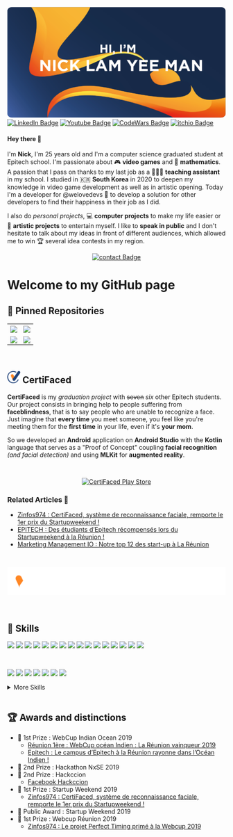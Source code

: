 <!---
nicklamyeeman/nicklamyeeman is a ✨ special ✨ repository because its `README.md` (this file) appears on your GitHub profile.
You can click the Preview link to take a look at your changes
--->

![Nick's GitHub Banner](./assets/GitHubHeader.png)
[![LinkedIn Badge](https://img.shields.io/badge/Profile-Linkedin-0A66C2?style=flat&logo=linkedin&logoColor=0A66C2&labelColor=white)](https://www.linkedin.com/in/nicklamyeeman/)
[![Youtube Badge](https://img.shields.io/badge/Profile-Youtube-FF0000?style=flat&logo=youtube&logoColor=FF0000&labelColor=white)](https://www.youtube.com/channel/UCzOsV4YkX29hsZtU9u3RopQ)
[![CodeWars Badge](https://img.shields.io/badge/Profile-Codewars-B1361E?style=flat&logo=codewars&logoColor=B1361E&labelColor=white)](https://www.codewars.com/users/Otyne)
[![itchio Badge](https://img.shields.io/badge/Profile-itch.io-FA5C5C?style=flat&logo=itch.io&logoColor=FA5C5C&labelColor=white)](https://nickauteen.itch.io/)

#### Hey there 👋

I'm **Nick**, I'm 25 years old and I'm a computer science graduated student at Epitech school. I'm passionate about 🎮 **video games** and 🧮 **mathematics**. A passion that I pass on thanks to my last job as a 🧑🏻‍🏫 **teaching assistant** in my school.
I studied in 🇰🇷 **South Korea** in 2020 to deepen my knowledge in video game development as well as in artistic opening.
Today I'm a developer for @welovedevs 💙 to develop a solution for other developers to find their happiness in their job as I did.

I also do *personal projects*, 💻 **computer projects** to make my life easier or 🎨 **artistic projects** to entertain myself.
I like to **speak in public** and I don't hesitate to talk about my ideas in front of different audiences, which allowed me to win 🏆 several idea contests in my region.

<div align="center">

[![contact Badge](https://img.shields.io/badge/Contact-me-EA4335?style=for-the-badge&logo=gmail&logoColor=EA4335&labelColor=white)](mailto:lamyeemanick@gmail.com)

</div>

# Welcome to my GitHub page

## 📌 Pinned Repositories

<table>
    <tr>
        <td>
            <a href="https://github.com/nicklamyeeman/Blast-of-Arena">
                <img align="center" src="https://github-readme-stats.vercel.app/api/pin/?username=nicklamyeeman&repo=Blast-of-Arena&title_color=ffffff&text_color=c9cacc&icon_color=EB5C1E&bg_color=1A2B34" />
            </a>
        </td>
        <td>
            <a href="https://github.com/nicklamyeeman/face_drawer">
                <img align="center" src="https://github-readme-stats.vercel.app/api/pin/?username=nicklamyeeman&repo=face_drawer&title_color=ffffff&text_color=c9cacc&icon_color=EB5C1E&bg_color=1A2B34" />
            </a>
        </td>
    </tr>
    <tr>
        <td>
            <a href="https://github.com/nicklamyeeman/my_rpg">
               <img align="center" src="https://github-readme-stats.vercel.app/api/pin/?username=nicklamyeeman&repo=my_rpg&title_color=ffffff&text_color=c9cacc&icon_color=EB5C1E&bg_color=1A2B34" />
            </a>
        </td>
        <td>
            <a href="https://github.com/nicklamyeeman/my_chess">
                <img align="center" src="https://github-readme-stats.vercel.app/api/pin/?username=nicklamyeeman&repo=my_chess&title_color=ffffff&text_color=c9cacc&icon_color=EB5C1E&bg_color=1A2B34" />
            </a>
        </td>
    </tr>
</table>

</br>

## <img width="30px" src="./assets/CertiFaced/favicon-certifaced-blue.png"> CertiFaced

**CertiFaced** is my *graduation project* with <del>seven</del> *six* other Epitech students. Our project consists in bringing help to people suffering from **faceblindness**, that is to say people who are unable to recognize a face.
Just imagine that **every time** you meet someone, you feel like you're meeting them for the **first time** in your life, even if it's **your mom**.

So we developed an **Android** application on **Android Studio** with the **Kotlin** language that serves as a "Proof of Concept" coupling **facial recognition** *(and facial detection)* and using **MLKit** for **augmented reality**.

</br>

<div align="center">

[![CertiFaced Play Store](https://img.shields.io/badge/Play_Store-Download-informational?style=for-the-badge&logo=googleplay&logoColor=8CC34A&color=8CC34A&labelColor=F5F5F5)](https://play.google.com/store/apps/details?id=leananas.eip.certifaced)

</div>

### Related Articles 📰

- [Zinfos974 : CertiFaced, système de reconnaissance faciale, remporte le 1er prix du Startupweekend !](https://www.zinfos974.com/CertiFaced-systeme-de-reconnaissance-faciale-remporte-le-1er-prix-du-Startupweekend-_a144580.html)
- [EPITECH : Des étudiants d’Epitech récompensés lors du Startupweekend à la Réunion !](https://www.epitech.eu/fr/actualites-evenements/des-etudiants-depitech-recompenses-lors-du-startupweekend-a-la-reunion/)
- [Marketing Management IO : Notre top 12 des start-up à La Réunion](https://www.marketing-management.io/blog/start-up-reunion)

</br>

[![Certifaced Logo](./assets/CertiFaced/certifaced-white.png)](http://www.certifaced.com)

</br>

## 💼 Skills

![](https://img.shields.io/badge/C-Code-informational?style=flat&logo=c&logoColor=A8B9CC&color=007ACC&labelColor=E9E9E9)
![](https://img.shields.io/badge/C++-Code-informational?style=flat&logo=c%2B%2B&logoColor=00599C&color=007ACC&labelColor=E9E9E9)
![](https://img.shields.io/badge/Python-Code-informational?style=flat&logo=python&logoColor=3776AB&color=007ACC&labelColor=E9E9E9)
![](https://img.shields.io/badge/Java-Code-informational?style=flat&logo=Java&logoColor=007396&color=007ACC&labelColor=E9E9E9)
![](https://img.shields.io/badge/Kotlin-Code-informational?style=flat&logo=kotlin&logoColor=7F52FF&color=007ACC&labelColor=E9E9E9)
![](https://img.shields.io/badge/CSharp-Code-informational?style=flat&logo=c-sharp&logoColor=239120&color=007ACC&labelColor=E9E9E9)
![](https://img.shields.io/badge/JavaScript-Code-informational?style=flat&logo=JavaScript&logoColor=F7DF1E&color=007ACC&labelColor=E9E9E9)
![](https://img.shields.io/badge/HTML5-Code-informational?style=flat&logo=html5&logoColor=E34F26&color=007ACC&labelColor=E9E9E9)
![](https://img.shields.io/badge/PHP-Code-informational?style=flat&logo=php&logoColor=777BB4&color=007ACC&labelColor=E9E9E9)
![](https://img.shields.io/badge/TypeScript-Code-informational?style=flat&logo=TypeScript&logoColor=3178C6&color=007ACC&labelColor=E9E9E9)
![](https://img.shields.io/badge/LUA-Code-informational?style=flat&logo=lua&logoColor=2C2D72&color=007ACC&labelColor=E9E9E9)
![](https://img.shields.io/badge/Bash-Code-informational?style=flat&logo=gnubash&logoColor=4EAA25&color=007ACC&labelColor=E9E9E9)
![](https://img.shields.io/badge/VueJS-Code-informational?style=flat&logo=vue.js&logoColor=4FC08D&color=007ACC&labelColor=E9E9E9)
![](https://img.shields.io/badge/NodeJS-Code-informational?style=flat&logo=node.js&logoColor=339933&color=007ACC&labelColor=E9E9E9)
![](https://img.shields.io/badge/React-Code-informational?style=flat&logo=react&logoColor=61DAFB&color=007ACC&labelColor=E9E9E9)
![](https://img.shields.io/badge/Swift-Code-informational?style=flat&logo=swift&logoColor=F05138&color=007ACC&labelColor=E9E9E9)

</br>

![](https://img.shields.io/badge/Unity-Code-informational?style=flat&logo=unity&logoColor=000000&color=5C2D91&labelColor=E9E9E9)
![](https://img.shields.io/badge/UnrealEngine-Code-informational?style=flat&logo=unrealengine&logoColor=0E1128&color=5C2D91&labelColor=E9E9E9)
![](https://img.shields.io/badge/AndroidStudio-Code-informational?style=flat&logo=androidstudio&logoColor=3DDC84&color=5C2D91&labelColor=E9E9E9)
![](https://img.shields.io/badge/Sympfony-Code-informational?style=flat&logo=symfony&logoColor=0098FF&color=5C2D91&labelColor=E9E9E9)
![](https://img.shields.io/badge/Wordpress-Code-informational?style=flat&logo=wordpress&logoColor=21759B&color=5C2D91&labelColor=E9E9E9)
![](https://img.shields.io/badge/MongoDB-Code-informational?style=flat&logo=MongoDB&logoColor=47A248&color=5C2D91&labelColor=E9E9E9)
![](https://img.shields.io/badge/MySQL-Code-informational?style=flat&logo=MySQL&logoColor=4479A1&color=5C2D91&labelColor=E9E9E9)

<details>
<summary>More Skills</summary>
<br>

![](https://img.shields.io/badge/CSS-Style-informational?style=flat&logo=css3&logoColor=1572B6&color=E34F26&labelColor=E9E9E9)
![](https://img.shields.io/badge/MaterialDesign-Style-informational?style=flat&logo=materialdesign&logoColor=757575&color=E34F26&labelColor=E9E9E9)
![](https://img.shields.io/badge/Bootstrap-Style-informational?style=flat&logo=bootstrap&logoColor=7952B3&color=E34F26&labelColor=E9E9E9)

<br>

![](https://img.shields.io/badge/VisualStudio-Tools-informational?style=flat&logo=visualstudio&logoColor=5C2D91&color=4AB197&labelColor=E9E9E9)
![](https://img.shields.io/badge/VisualCode-Tools-informational?style=flat&logo=visualstudiocode&logoColor=007ACC&color=4AB197&labelColor=E9E9E9)
![](https://img.shields.io/badge/Ubuntu-Tools-informational?style=flat&logo=ubuntu&logoColor=E95420&color=4AB197&labelColor=E9E9E9)
![](https://img.shields.io/badge/Discord-Tools-informational?style=flat&logo=discord&logoColor=5865F2&color=4AB197&labelColor=E9E9E9)
![](https://img.shields.io/badge/Docker-Tools-informational?style=flat&logo=docker&logoColor=2496ED&color=4AB197&labelColor=E9E9E9)
![](https://img.shields.io/badge/Postman-Tools-informational?style=flat&logo=Postman&logoColor=FF6C37&color=4AB197&labelColor=E9E9E9)
![](https://img.shields.io/badge/GitHub-Tools-informational?style=flat&logo=GitHub&logoColor=181717&color=4AB197&labelColor=E9E9E9)
![](https://img.shields.io/badge/GitLab-Tools-informational?style=flat&logo=GitLab&logoColor=FCA121&color=4AB197&labelColor=E9E9E9)
![](https://img.shields.io/badge/DigitalOcean-Tools-informational?style=flat&logo=digitalocean&logoColor=0080FF&color=4AB197&labelColor=E9E9E9)
![](https://img.shields.io/badge/ProtonVPN-Tools-informational?style=flat&logo=protonvpn&logoColor=56B366&color=4AB197&labelColor=E9E9E9)
![](https://img.shields.io/badge/NPM-Tools-informational?style=flat&logo=npm&logoColor=CB3837&color=4AB197&labelColor=E9E9E9)
![](https://img.shields.io/badge/Jenkins-Tools-informational?style=flat&logo=jenkins&logoColor=D24939&color=4AB197&labelColor=E9E9E9)
![](https://img.shields.io/badge/Jira-Tools-informational?style=flat&logo=Jira-Software&logoColor=0052CC&color=4AB197&labelColor=E9E9E9)
![](https://img.shields.io/badge/Slack-Tools-informational?style=flat&logo=slack&logoColor=4A154B&color=4AB197&labelColor=E9E9E9)

<br>

![](https://img.shields.io/badge/Envato-Tools-informational?style=flat&logo=envato&logoColor=81B441&color=4AB197&labelColor=E9E9E9)
![](https://img.shields.io/badge/Canva-Tools-informational?style=flat&logo=canva&logoColor=00C4CC&color=4AB197&labelColor=E9E9E9)
![](https://img.shields.io/badge/GIMP-Tools-informational?style=flat&logo=gimp&logoColor=5C5543&color=4AB197&labelColor=E9E9E9)
![](https://img.shields.io/badge/Inkscape-Tools-informational?style=flat&logo=inkscape&logoColor=000000&color=4AB197&labelColor=E9E9E9)


<br>

![](https://img.shields.io/badge/Apple-Apple-informational?style=flat&logo=apple&logoColor=000000&color=000000&labelColor=E9E9E9)
![](https://img.shields.io/badge/MacOS-Apple-informational?style=flat&logo=macos&logoColor=000000&color=000000&labelColor=E9E9E9)
![](https://img.shields.io/badge/iOS-Apple-informational?style=flat&logo=ios&logoColor=000000&color=000000&labelColor=E9E9E9)
![](https://img.shields.io/badge/Xcode-Apple-informational?style=flat&logo=xcode&logoColor=147EFB&color=000000&labelColor=E9E9E9)


<br>

![](https://img.shields.io/badge/Google-Google-informational?style=flat&logo=google&logoColor=4285F4&color=4285F4&labelColor=E9E9E9)
![](https://img.shields.io/badge/Chrome-Google-informational?style=flat&logo=googlechrome&logoColor=4285F4&color=4285F4&labelColor=E9E9E9)
![](https://img.shields.io/badge/Drive-Google-informational?style=flat&logo=googledrive&logoColor=4285F4&color=4285F4&labelColor=E9E9E9)
![](https://img.shields.io/badge/Hangouts-Google-informational?style=flat&logo=googlehangouts&logoColor=0C9D58&color=4285F4&labelColor=E9E9E9)
![](https://img.shields.io/badge/Keep-Google-informational?style=flat&logo=googlekeep&logoColor=FFBB00&color=4285F4&labelColor=E9E9E9)
![](https://img.shields.io/badge/Meet-Google-informational?style=flat&logo=googlemeet&logoColor=00897B&color=4285F4&labelColor=E9E9E9)
![](https://img.shields.io/badge/Play-Google-informational?style=flat&logo=googleplay&logoColor=414141&color=4285F4&labelColor=E9E9E9)
![](https://img.shields.io/badge/Sheets-Google-informational?style=flat&logo=googlesheets&logoColor=34A853&color=4285F4&labelColor=E9E9E9)


<br>

![](https://img.shields.io/badge/Microsoft-Microsoft-informational?style=flat&logo=microsoft&logoColor=5E5E5E&color=D83B01&labelColor=E9E9E9)
![](https://img.shields.io/badge/Office-Microsoft-informational?style=flat&logo=microsoftoffice&logoColor=D83B01&color=D83B01&labelColor=E9E9E9)
![](https://img.shields.io/badge/Excel-Microsoft-informational?style=flat&logo=microsoftexcel&logoColor=217346&color=D83B01&labelColor=E9E9E9)
![](https://img.shields.io/badge/OneDrive-Microsoft-informational?style=flat&logo=microsoftonedrive&logoColor=0078D4&color=D83B01&labelColor=E9E9E9)
![](https://img.shields.io/badge/Outlook-Microsoft-informational?style=flat&logo=microsoftoutlook&logoColor=0078D4&color=D83B01&labelColor=E9E9E9)
![](https://img.shields.io/badge/PowerPoint-Microsoft-informational?style=flat&logo=microsoftpowerpoint&logoColor=B7472A&color=D83B01&labelColor=E9E9E9)
![](https://img.shields.io/badge/Teams-Microsoft-informational?style=flat&logo=microsoftteams&logoColor=6264A7&color=D83B01&labelColor=E9E9E9)
![](https://img.shields.io/badge/Word-Microsoft-informational?style=flat&logo=microsoftword&logoColor=2B579A&color=D83B01&labelColor=E9E9E9)
![](https://img.shields.io/badge/Azure-Microsoft-informational?style=flat&logo=microsoftazure&logoColor=0078D4&color=D83B01&labelColor=E9E9E9)


<br>

![](https://img.shields.io/badge/Adobe-Adobe-informational?style=flat&logo=Adobe&logoColor=FF0000&color=da1f26&labelColor=E9E9E9)
![](https://img.shields.io/badge/CreativeCloud-Adobe-informational?style=flat&logo=adobecreativecloud&logoColor=DA1F26&color=da1f26&labelColor=E9E9E9)
![](https://img.shields.io/badge/AcrobatReader-Adobe-informational?style=flat&logo=Adobeacrobatreader&logoColor=EC1C24&color=da1f26&labelColor=E9E9E9)
![](https://img.shields.io/badge/Photoshop-Adobe-informational?style=flat&logo=Adobe-Photoshop&logoColor=31A8FF&color=da1f26&labelColor=E9E9E9)
![](https://img.shields.io/badge/Illustrator-Adobe-informational?style=flat&logo=Adobe-Illustrator&logoColor=FF9A00&color=da1f26&labelColor=E9E9E9)
![](https://img.shields.io/badge/AfterEffects-Adobe-informational?style=flat&logo=Adobe-After-Effects&logoColor=9999FF&color=da1f26&labelColor=E9E9E9)
![](https://img.shields.io/badge/PremierePro-Adobe-informational?style=flat&logo=Adobe-Premiere-Pro&logoColor=9999FF&color=da1f26&labelColor=E9E9E9)
![](https://img.shields.io/badge/Audition-Adobe-informational?style=flat&logo=Adobe-Audition&logoColor=9999FF&color=da1f26&labelColor=E9E9E9)
![](https://img.shields.io/badge/AdobeXD-Adobe-informational?style=flat&logo=Adobe-XD&logoColor=FF61F6&color=da1f26&labelColor=E9E9E9)

</details>

</br>

## 🏆 Awards and distinctions

- 🥇 1st Prize : WebCup Indian Ocean 2019
    - [Réunion 1ère : WebCup océan Indien : La Réunion vainqueur 2019](https://la1ere.francetvinfo.fr/reunion/webcup-ocean-indien-reunion-vainqueur-2019-779803.html)
    - [Epitech : Le campus d’Epitech à la Réunion rayonne dans l’Océan Indien !](https://www.epitech.eu/fr/actualites-evenements/le-campus-depitech-a-la-reunion-rayonne-dans-locean-indien/)
- 🥈 2nd Prize : Hackathon NxSE 2019
- 🥈 2nd Prize : Hackccion
    - [Facebook Hackccion](https://www.facebook.com/hackccion/posts/129840985085978)
- 🥇 1st Prize : Startup Weekend 2019
    - [Zinfos974 : CertiFaced, système de reconnaissance faciale, remporte le 1er prix du Startupweekend !](https://www.zinfos974.com/CertiFaced-systeme-de-reconnaissance-faciale-remporte-le-1er-prix-du-Startupweekend-_a144580.html)
- 🥇 Public Award : Startup Weekend 2019
- 🥇 1st Prize : Webcup Réunion 2019
    - [Zinfos974 : Le projet Perfect Timing primé à la Webcup 2019](https://www.zinfos974.com/Le-projet-Perfect-Timing-prime-a-la-Webcup-2019_a141545.html)

